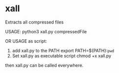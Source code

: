# xall
Extracts all compressed files

USAGE:
python3 xall.py compressedFile

OR USAGE as script:
1. add xall.py to the PATH
    export PATH=${PATH}:`pwd`
2. Set xall.py as executable script
    chmod +x xall.py

then xall.py can be called everywhere.
